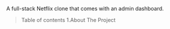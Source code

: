 A full-stack Netflix clone that comes with an admin dashboard.

>Table of contents
  1.About The Project
   



